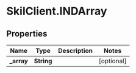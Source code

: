 # SkilClient.INDArray

## Properties
Name | Type | Description | Notes
------------ | ------------- | ------------- | -------------
**_array** | **String** |  | [optional] 


